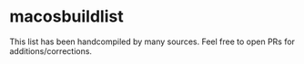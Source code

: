 # macosbuildlist
This list has been handcompiled by many sources. Feel free to open PRs for additions/corrections.
